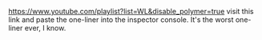 https://www.youtube.com/playlist?list=WL&disable_polymer=true
visit this link and paste the one-liner into the inspector console. It's the worst one-liner ever, I know.
